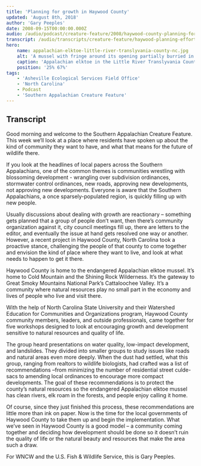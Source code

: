```yaml
---
title: 'Planning for growth in Haywood County'
updated: 'August 8th, 2018'
author: 'Gary Peeples'
date: 2008-09-15T00:00:00.000Z
audio: /audio/podcast/creature-feature/2008/haywood-county-planning-for-growth.mp3
transcript: /audio/transcripts/creature-feature/haywood-planning-efforts.pdf
hero:
    name: appalachian-elktoe-little-river-translyvania-county-nc.jpg
    alt: 'A mussel with fringe around its opening partially burried in the sand on the river bottom.'
    caption: 'Appalachian elktoe in the Little River Translyvania County NC. Photo by Gary Peeples, USFWS.'
    position: '25% 67%'
tags:
    - 'Asheville Ecological Services Field Office'
    - 'North Carolina'
    - Podcast
    - 'Southern Appalachian Creature Feature'
---
```


## Transcript

Good morning and welcome to the Southern Appalachian Creature Feature. This week we’ll look at a place where residents have spoken up about the kind of community they want to have, and what that means for the future of wildlife there.

If you look at the headlines of local papers across the Southern Appalachians, one of the common themes is communities wrestling with blossoming development - wrangling over subdivision ordinances, stormwater control ordinances, new roads, approving new developments, not approving new developments. Everyone is aware that the Southern Appalachians, a once sparsely-populated region, is quickly filling up with new people.

Usually discussions about dealing with growth are reactionary – something gets planned that a group of people don’t want, then there’s community organization against it, city council meetings fill up, there are letters to  the editor, and eventually the issue at hand gets resolved one way or another. However, a recent project in Haywood County, North Carolina took a proactive stance, challenging the people of that county to come together and envision the kind of place where they want to live, and look at what needs to happen to get it there.

Haywood County is home to the endangered Appalachian elktoe mussel. It’s home to Cold Mountain and the Shining Rock Wilderness. It’s the gateway to Great Smoky Mountains National Park’s Cattaloochee Valley. It’s a community where natural resources play no small part in the economy and lives of people who live and visit there.

With the help of North Carolina State University and their Watershed Education for Communities and Organizations program, Haywood County community members, leaders, and outside professionals, came together for five workshops designed to look at encouraging growth and development sensitive to natural resources and quality of life.

The group heard presentations on water quality, low-impact development, and landslides. They divided into smaller groups to study issues like roads and natural areas even more deeply. When the dust had settled, what this group, ranging from realtors to wildlife biologists, had crafted was a list of recommendations –from minimizing the number of residential street culde-sacs to amending local ordinances to encourage more compact developments. The goal of these recommendations is to protect the county’s natural resources so the endangered Appalachian elktoe mussel has clean rivers, elk roam in the forests, and people enjoy calling it home.

Of course, since they just finished this process, these recommendations are little more than ink on paper. Now is the time for the local governments of Haywood County to take them up and begin the implementation. What we’ve seen in Haywood County is a good model – a community coming together and deciding how development should be done so it doesn’t ruin the quality of life or the natural beauty and resources that make the area such a draw.

For WNCW and the U.S. Fish & Wildlife Service, this is Gary Peeples.